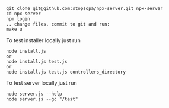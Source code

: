 

    git clone git@github.com:stopsopa/npx-server.git npx-server
    cd npx-server
    npm login
    .. change files, commit to git and run:
    make u
    
To test installer locally just run

    node install.js
    or    
    node install.js test.js
    or    
    node install.js test.js controllers_directory
    
To test server locally just run

    node server.js --help    
    node server.js --gc "/test"    